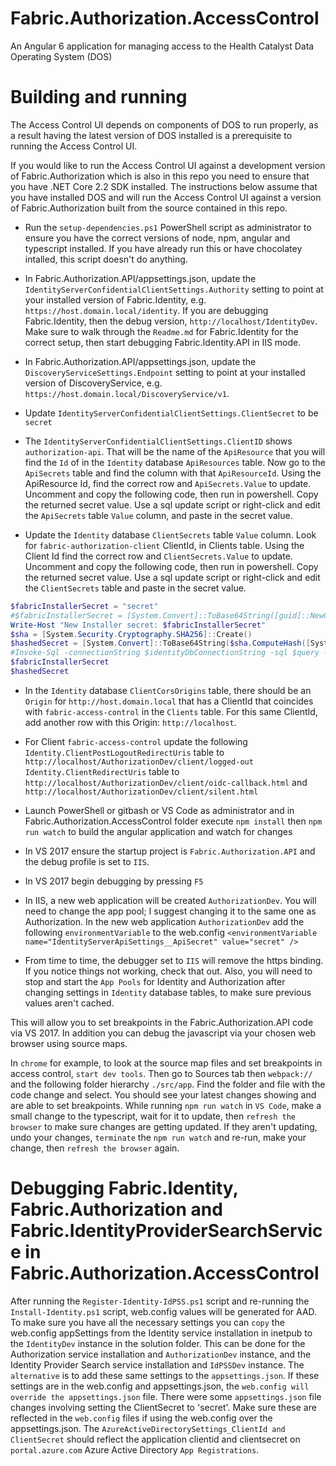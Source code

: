 # Fabric.Authorization.AccessControl
An Angular 6 application for managing access to the Health Catalyst Data Operating System (DOS)

# Building and running
The Access Control UI depends on components of DOS to run properly, as a result having the latest version of DOS installed is a prerequisite to running the Access Control UI.

If you would like to run the Access Control UI against a development version of Fabric.Authorization which is also in this repo you need to ensure that you have .NET Core 2.2 SDK installed. The instructions below assume that you have installed DOS and will run the Access Control UI against a version of Fabric.Authorization built from the source contained in this repo.

- Run the `setup-dependencies.ps1` PowerShell script as administrator to ensure you have the correct versions of node, npm, angular and typescript installed. If you have already run this or have chocolatey intalled, this script doesn't do anything.
- In Fabric.Authorization.API/appsettings.json, update the `IdentityServerConfidentialClientSettings.Authority` setting to point at your installed version of Fabric.Identity, e.g. `https://host.domain.local/identity`. If you are debugging Fabric.Identity, then the debug version, `http://localhost/IdentityDev`. Make sure to walk through the `Readme.md` for Fabric.Identity for the correct setup, then start debugging Fabric.Identity.API in IIS mode.

- In Fabric.Authorization.API/appsettings.json, update the `DiscoveryServiceSettings.Endpoint` setting to point at your installed version of DiscoveryService, e.g. `https://host.domain.local/DiscoveryService/v1`.

- Update `IdentityServerConfidentialClientSettings.ClientSecret` to be `secret`
- The `IdentityServerConfidentialClientSettings.ClientID` shows `authorization-api`. That will be the name of the `ApiResource` that you will find the `Id` of in the `Identity` database `ApiResources` table. Now go to the `ApiSecrets` table and find the column with that `ApiResourceId`. Using the ApiResource Id, find the correct row and  `ApiSecrets.Value` to update. Uncomment and copy the following code, then run in powershell. Copy the returned secret value. Use a sql update script or right-click and edit the `ApiSecrets` table `Value` column, and paste in the secret value.
- Update the `Identity` database `ClientSecrets` table `Value` column. Look for `fabric-authorization-client` ClientId, in Clients table.
  Using the Client Id find the correct row and `ClientSecrets.Value` to update. Uncomment and copy the following code, then run in powershell. Copy the returned secret value. Use a sql update script or right-click and edit the `ClientSecrets` table and paste in the secret value.

```powershell
$fabricInstallerSecret = "secret"
#$fabricInstallerSecret = [System.Convert]::ToBase64String([guid]::NewGuid().ToByteArray()).Substring(0,16)
Write-Host "New Installer secret: $fabricInstallerSecret"
$sha = [System.Security.Cryptography.SHA256]::Create()
$hashedSecret = [System.Convert]::ToBase64String($sha.ComputeHash([System.Text.Encoding]::UTF8.GetBytes($fabricInstallerSecret)))
#Invoke-Sql -connectionString $identityDbConnectionString -sql $query -parameters @{value=$hashedSecret} | Out-Null
$fabricInstallerSecret
$hashedSecret
```

- In the `Identity` database `ClientCorsOrigins` table, there should be an `Origin` for `http://host.domain.local` that has a ClientId that coincides with `fabric-access-control` in the `Clients` table. For this same ClientId, add another row with this Origin: `http://localhost`. 
- For Client `fabric-access-control` update the following 
`Identity.ClientPostLogoutRedirectUris` table to `http://localhost/AuthorizationDev/client/logged-out` 
`Identity.ClientRedirectUris` table to `http://localhost/AuthorizationDev/client/oidc-callback.html` and `http://localhost/AuthorizationDev/client/silent.html`

- Launch PowerShell or gitbash or VS Code as administrator and in Fabric.Authorization.AccessControl folder execute `npm install` then `npm run watch` to build the angular application and watch for changes
- In VS 2017 ensure the startup project is `Fabric.Authorization.API` and the debug profile is set to `IIS`.
- In VS 2017 begin debugging by pressing `F5`
- In IIS, a new web application will be created `AuthorizationDev`.  You will need to change the app pool; I suggest changing it to the same one as Authorization.
In the new web application `AuthorizationDev` add the following `environmentVariable` to the web.config 
`<environmentVariable name="IdentityServerApiSettings__ApiSecret" value="secret" />`

- From time to time, the debugger set to `IIS` will remove the https binding.  If you notice things not working, check that out. Also, you will need to stop and start the `App Pools` for Identity and Authorization after changing settings in `Identity` database tables, to make sure previous values aren't cached.

This will allow you to set breakpoints in the Fabric.Authorization.API code via VS 2017. In addition you can debug the javascript via your chosen web browser using source maps. 

In `chrome` for example, to look at the source map files and set breakpoints in access control, `start dev tools`. Then go to Sources tab then `webpack://` and the following folder hierarchy `./src/app`. Find the folder and file with the code change and select. You should see your latest changes showing and are able to set breakpoints. While running `npm run watch` in `VS Code`, make a small change to the typescript, wait for it to update, then `refresh the browser` to make sure changes are getting updated. If they aren't updating, undo your changes, `terminate` the `npm run watch` and re-run, make your change, then `refresh the browser` again.

# Debugging Fabric.Identity, Fabric.Authorization and Fabric.IdentityProviderSearchService in Fabric.Authorization.AccessControl
After running the `Register-Identity-IdPSS.ps1` script and re-running the `Install-Identity.ps1` script, web.config values will be generated for AAD.
To make sure you have all the necessary settings you can `copy` the web.config appSettings from the Identity service installation in inetpub to the `IdentityDev` instance in the solution folder.
This can be done for the Authorization service installation and `AuthorizationDev` instance, and the Identity Provider Search service installation and `IdPSSDev` instance.
The `alternative` is to add these same settings to the `appsettings.json`. If these settings are in the web.config and appsettings.json, the `web.config will override the appsettings.json` file.
There were some `appsettings.json` file changes involving setting the ClientSecret to 'secret'. Make sure these are reflected in the `web.config` files if using the web.config over the appsettings.json.
The `AzureActiveDirectorySettings_ClientId and ClientSecret` should reflect the application clientid and clientsecret on `portal.azure.com` Azure Active Directory `App Registrations`.




